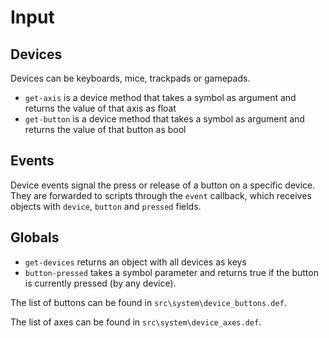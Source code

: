# Input

## Devices
Devices can be keyboards, mice, trackpads or gamepads.
* `get-axis` is a device method that takes a symbol as argument and returns the value of that axis as float
* `get-button` is a device method that takes a symbol as argument and returns the value of that button as bool

## Events
Device events signal the press or release of a button on a specific device. They are forwarded to scripts through the `event` callback, which receives objects with `device`, `button` and `pressed` fields.

## Globals
* `get-devices` returns an object with all devices as keys
* `button-pressed` takes a symbol parameter and returns true if the button is currently pressed (by any device).

The list of buttons can be found in `src\system\device_buttons.def`.

The list of axes can be found in `src\system\device_axes.def`.

